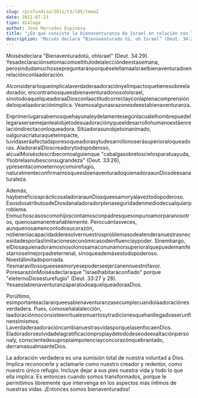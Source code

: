 ```yaml
---
slug: /profundiza/2011/t3/l05/tema2
date: 2011-07-23
tipo: dialoga
author: Jose Mercedes Espinosa
title: "¿En qué consiste la bienaventuranza de Israel en relación con la adoración?"
description: "Moisés declara “Bienaventurado tú, oh Israel” (Deut. 34:29). Y esa declaración  se toma como el título de la lección de esta semana, pero sin duda muchos se  preguntarán por qué se le llama a Israel bienaventurado en relación con la  adoración. Al considerar lo que implica la ..."
---
```


Moisésdeclara "Bienaventuradotú, ohIsrael" (Deut. 34:29). Yesadeclaraciónsetomacomoeltítulodelaleccióndeestasemana, perosindudamuchossepreguntaránporquéselellamaaIsraelbienaventuradoenrelaciónconlaadoración.

Alconsiderarloqueimplicalaverdaderaadoraciónyelimpactoquetienesobreeladorador, encontramosqueesbienaventuradonosoloIsrael, sinotodoaquelqueadoraaDiosconlaactitudcorrectayconlaplenacomprensióndeloquelaadoraciónimplica. Veamosalgunasrazonesdeestabienaventuranza.

Enprimerlugarsabemosquehayunaleydelamentesegúnlacualelhombrepuedellegarasersemejantealobjetodesuadoraciónyqueeldesarrollohumanoestáenrelacióndirectaconloqueadora. Sitúadorasunobjetoinanimado, oalgunacriaturaqueteimpacte, tuvidaseráafectadaporesoqueadorasytudesarrollonoserásuperioraloqueadoras. AladoraralDioscreadorytodopoderoso, alcualMoisésdescribecomoalguienque "cabalgasobreloscielosparatuayuda, Ysobrelasnubesconsugrandeza" (Deut. 33:26), ypresentacomoeternoycomorefugio, naturalmenteconfirmamosqueesbienaventuradoquienadoraaunDiosdeesanaturaleza.

Además, haybeneficiosprácticosaladoraraunDiosqueesamoryalaveztodopoderoso. EsosdosatributosdeDiosdanaladoradorplenaseguridadenmediodecualquierproblema. Enmuchoscasoscomohijoscontamosconpadresquesonpuroamorparanosotros, quenosamanentrañablemente. Perocuántasveces, aunquenosamencontodosucorazón, notienenlacapacidadderesolvernuestrosproblemasodeatenderanuestrasnecesidadesporlaslimitacioneseconómicasodeinfluenciaypoder. Sinembargo, elDiosaquienadoramosnosolonosamaconunamorsuperioralquepuedemanifestarnoselmejorpadreterrenal, sinoqueademásestodopoderoso. Noestálimitadopornada. Yesmaravillosoqueeseamoryesepoderseejerzanennuestrofavor. PoresarazónMoisésdeclaraque "Israelhabitaráconfiado" porque "eleternoDiosesturefugio" (Deut. 33:27 y 28). YesaeslabienaventuranzaparatodoaquelqueadoraaDios.

Porúltimo, esimportanteaclararqueesabienaventuranzasecumplecuandolaadoraciónesverdadera. Pues, comoseñalalalección, laadoraciónnoconsisteenritualesmuertosytradicionesquehanllegadoaserunfinensímismos. LaverdaderaadoracióncambianuestrasvidasporquelasenfocaenDios. Eladoradorseolvidadelagratificaciónpropiaydetododeseodeexaltaciónpersonaly, conscientedesupropiaimpotenciayconcorazónquebrantado, derramasualmaanteDios.

La adoración verdadera es una sumisión total de nuestra voluntad a Dios. Implica reconocerle y aclamarle como nuestro creador y redentor, como nuestro único refugio. Incluye dejar a sus pies nuestra vida y todo lo que ella implica. Es entonces cuando somos transformados, porque le permitimos libremente que intervenga en los aspectos más íntimos de nuestras vidas. ¡Entonces somos bienaventurados!
